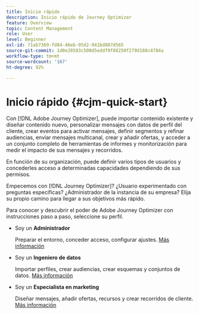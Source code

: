 ```yaml
---
title: Inicio rápido
description: Inicio rápido de Journey Optimizer
feature: Overview
topic: Content Management
role: User
level: Beginner
exl-id: 71ab7369-fd84-46eb-95d2-941bd887d565
source-git-commit: 1d0e28583c500d5eddf9f88250f279d188c4784a
workflow-type: tm+mt
source-wordcount: '167'
ht-degree: 92%

---
```


# Inicio rápido {#cjm-quick-start}

Con [!DNL Adobe Journey Optimizer], puede importar contenido existente y diseñar contenido nuevo, personalizar mensajes con datos de perfil del cliente, crear eventos para activar mensajes, definir segmentos y refinar audiencias, enviar mensajes multicanal, crear y añadir ofertas, y acceder a un conjunto completo de herramientas de informes y monitorización para medir el impacto de sus mensajes y recorridos.

En función de su organización, puede definir varios tipos de usuarios y concederles acceso a determinadas capacidades dependiendo de sus permisos.

Empecemos con [!DNL Journey Optimizer]? ¿Usuario experimentado con preguntas específicas? ¿Administrador de la instancia de su empresa? Elija su propio camino para llegar a sus objetivos más rápido.

Para conocer y descubrir el poder de Adobe Journey Optimizer con instrucciones paso a paso, seleccione su perfil.

* Soy un **Administrador**

   Preparar el entorno, conceder acceso, configurar ajustes. [Más información](path/administrator.md)

* Soy un **Ingeniero de datos**

   Importar perfiles, crear audiencias, crear esquemas y conjuntos de datos. [Más información](path/data-engineer.md)

* Soy un **Especialista en marketing**

   Diseñar mensajes, añadir ofertas, recursos y crear recorridos de cliente. [Más información](path/marketer.md)
